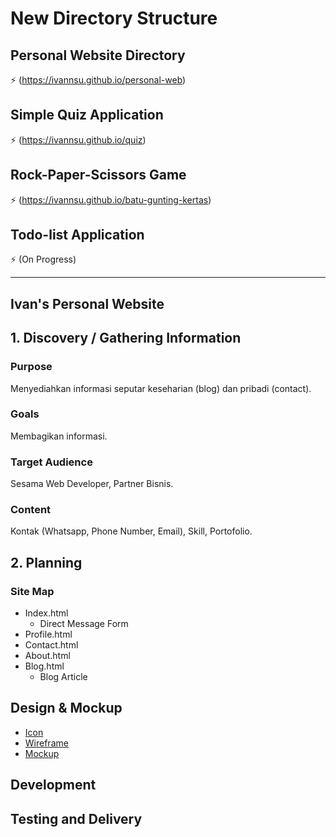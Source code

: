 # New Directory Structure

## Personal Website Directory
:zap: (https://ivannsu.github.io/personal-web)

## Simple Quiz Application
:zap: (https://ivannsu.github.io/quiz)

## Rock-Paper-Scissors Game
:zap: (https://ivannsu.github.io/batu-gunting-kertas)

## Todo-list Application
:zap: (On Progress)

<hr/>

## Ivan's Personal Website

## 1. Discovery / Gathering Information

### Purpose
Menyediahkan informasi seputar keseharian (blog) dan pribadi (contact).

### Goals
Membagikan informasi.

### Target Audience
Sesama Web Developer, Partner Bisnis.

### Content
Kontak (Whatsapp, Phone Number, Email), Skill, Portofolio.

## 2. Planning

### Site Map
- Index.html
  * Direct Message Form
- Profile.html
- Contact.html
- About.html
- Blog.html
  * Blog Article

## Design & Mockup
- [Icon](https://example.com)
- [Wireframe](https://example.com)
- [Mockup](https://example.com)

## Development

## Testing and Delivery



 
